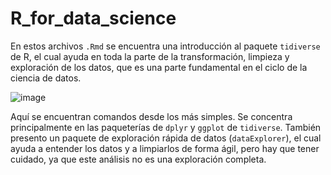 # R_for_data_science

En estos archivos `.Rmd` se encuentra una introducción al paquete `tidiverse` de R, el cual ayuda en toda la parte de la transformación, limpieza y exploración de los datos, que es una parte fundamental en el ciclo de la ciencia de datos.

![image](https://user-images.githubusercontent.com/66522219/161836442-4df6d28e-8944-48d5-a4ec-0be4dfc5ae7a.png)

Aquí se encuentran comandos desde los más simples. Se concentra principalmente en las paqueterías de `dplyr` y `ggplot` de `tidiverse`.  También presento un paquete de exploración rápida de datos (`dataExplorer`), el cual ayuda a entender los datos y a limpiarlos de forma ágil, pero hay que tener cuidado, ya que este análisis no es una exploración completa.
